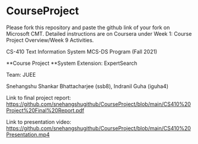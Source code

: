 # CourseProject

Please fork this repository and paste the github link of your fork on Microsoft CMT. Detailed instructions are on Coursera under Week 1: Course Project Overview/Week 9 Activities.

CS-410 Text Information System MCS-DS Program (Fall 2021)

**Course Project
**System Extension: ExpertSearch

Team: JUEE

Snehangshu Shankar Bhattacharjee (ssb8),
Indranil Guha (iguha4)


Link to final project report:
https://github.com/snehangshugithub/CourseProject/blob/main/CS410%20Project%20Final%20Report.pdf


Link to presentation video:
https://github.com/snehangshugithub/CourseProject/blob/main/CS410%20Presentation.mp4
   
